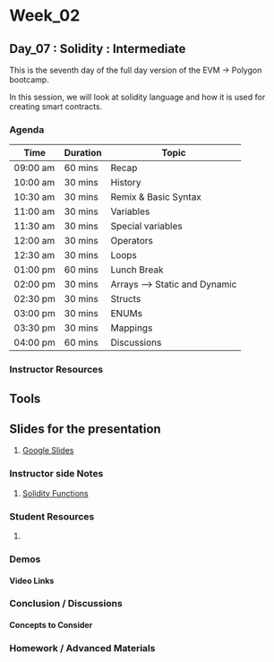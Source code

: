# Week_02
## Day_07 : Solidity : Intermediate

This is the seventh day of the full day version of the EVM → Polygon bootcamp.

In this session, we will look at solidity language and how it is used for creating smart contracts.
### Agenda

| Time | Duration | Topic |
| --- | --- | --- |
| 09:00 am | 60 mins | Recap | 
| 10:00 am | 30 mins | History | 
| 10:30 am | 30 mins | Remix & Basic Syntax | 
| 11:00 am | 30 mins | Variables |
| 11:30 am | 30 mins | Special variables |
| 12:00 am | 30 mins | Operators |
| 12:30 am | 30 mins | Loops |
| 01:00 pm | 60 mins | Lunch Break |
| 02:00 pm | 30 mins | Arrays --> Static and Dynamic |
| 02:30 pm | 30 mins | Structs |
| 03:00 pm | 30 mins | ENUMs |
| 03:30 pm | 30 mins | Mappings |
| 04:00 pm | 60 mins | Discussions |

### Instructor Resources

## Tools


## Slides for the presentation
1. [Google Slides](https://docs.google.com/presentation/d/1lNQ-XEwnk51UCBhW-rkuxvSVifkxzzQ1BNT3KO25NmY/edit?usp=sharing)

### Instructor side Notes
1. [Solidity Functions](https://www.tutorialspoint.com/solidity/solidity_functions.htm)




### Student Resources

1. []()



### Demos

#### Video Links




### Conclusion / Discussions


#### Concepts to Consider


### Homework / Advanced Materials




